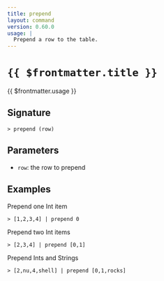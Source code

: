 ```yaml
---
title: prepend
layout: command
version: 0.60.0
usage: |
  Prepend a row to the table.
---
```


# `{{ $frontmatter.title }}`

<div style='white-space: pre-wrap;'>{{ $frontmatter.usage }}</div>

## Signature

```> prepend (row)```

## Parameters

 -  `row`: the row to prepend

## Examples

Prepend one Int item
```shell
> [1,2,3,4] | prepend 0
```

Prepend two Int items
```shell
> [2,3,4] | prepend [0,1]
```

Prepend Ints and Strings
```shell
> [2,nu,4,shell] | prepend [0,1,rocks]
```
